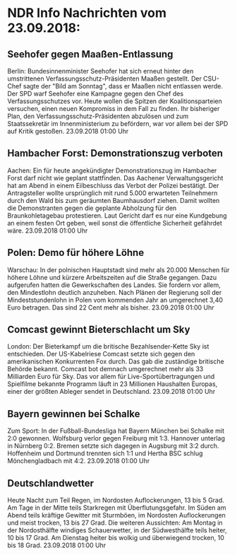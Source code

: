 # NDR Info Nachrichten vom 23.09.2018:


## Seehofer gegen Maaßen-Entlassung
Berlin: Bundesinnenminister Seehofer hat sich erneut hinter den umstrittenen Verfassungsschutz-Präsidenten Maaßen gestellt. Der CSU-Chef sagte der "Bild am Sonntag", dass er Maaßen nicht entlassen werde. Der SPD warf Seehofer eine Kampagne gegen den Chef des Verfassungsschutzes vor. Heute wollen die Spitzen der Koalitionsparteien versuchen, einen neuen Kompromiss in dem Fall zu finden. Ihr bisheriger Plan, den Verfassungsschutz-Präsidenten abzulösen und zum Staatssekretär im Innenministerium zu befördern, war vor allem bei der SPD auf Kritik gestoßen. 23.09.2018 01:00 Uhr 

## Hambacher Forst: Demonstrationszug verboten
Aachen: Ein für heute angekündigter Demonstrationszug im Hambacher Forst darf nicht wie geplant stattfinden. Das Aachener Verwaltungsgericht hat am Abend in einem Eilbeschluss das Verbot der Polizei bestätigt. Der Antragsteller wollte ursprünglich mit rund 5.000 erwarteten Teilnehmern durch den Wald bis zum geräumten Baumhausdorf ziehen. Damit wollten die Demonstranten gegen die geplante Abholzung für den Braunkohletagebau protestieren. Laut Gericht darf es nur eine Kundgebung an einem festen Ort geben, weil sonst die öffentliche Sicherheit gefährdet wäre. 23.09.2018 01:00 Uhr 

## Polen: Demo für höhere Löhne
Warschau: In der polnischen Hauptstadt sind mehr als 20.000 Menschen für höhere Löhne und kürzere Arbeitszeiten auf die Straße gegangen. Dazu aufgerufen hatten die Gewerkschaften des Landes. Sie fordern vor allem, den Mindestlohn deutlich anzuheben. Nach Plänen der Regierung soll der Mindeststundenlohn in Polen vom kommenden Jahr an umgerechnet 3,40 Euro betragen. Das sind 22 Cent mehr als bisher. 23.09.2018 01:00 Uhr 

## Comcast gewinnt Bieterschlacht um Sky
London: Der Bieterkampf um die britische Bezahlsender-Kette Sky ist entschieden. Der US-Kabelriese Comcast setzte sich gegen den amerikanischen Konkurrenten Fox durch. Das gab die zuständige britische Behörde bekannt. Comcast bot demnach umgerechnet mehr als 33 Milliarden Euro für Sky. Das vor allem für Live-Sportübertragungen und Spielfilme bekannte Programm läuft in 23 Millionen Haushalten Europas, einer der größten Ableger sendet in Deutschland. 23.09.2018 01:00 Uhr 

## Bayern gewinnen bei Schalke
Zum Sport: In der Fußball-Bundesliga hat Bayern München bei Schalke mit 2:0 gewonnen. Wolfsburg verlor gegen Freiburg mit 1:3. Hannover unterlag in Nürnberg 0:2. Bremen setzte sich dagegen in Augsburg mit 3:2 durch. Hoffenheim und Dortmund trennten sich 1:1 und Hertha BSC schlug Mönchengladbach mit 4:2. 23.09.2018 01:00 Uhr 

## Deutschlandwetter
Heute Nacht zum Teil Regen, im Nordosten Auflockerungen, 13 bis 5 Grad. Am Tage in der Mitte teils Starkregen mit Überflutungsgefahr. Im Süden am Abend teils kräftige Gewitter mit Sturmböen, im Nordosten Auflockerungen und meist trocken, 13 bis 27 Grad. Die weiteren Aussichten: Am Montag in der Nordosthälfte windiges Schauerwetter, in der Südwesthälfte teils heiter, 10 bis 17 Grad. Am Dienstag heiter bis wolkig und überwiegend trocken, 10 bis 18 Grad. 23.09.2018 01:00 Uhr 
